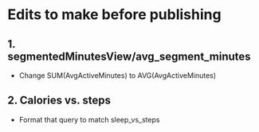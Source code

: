 # Edits to make before publishing

## 1. segmentedMinutesView/avg_segment_minutes
* Change SUM(AvgActiveMinutes) to AVG(AvgActiveMinutes)

## 2. Calories vs. steps
* Format that query to match sleep_vs_steps
